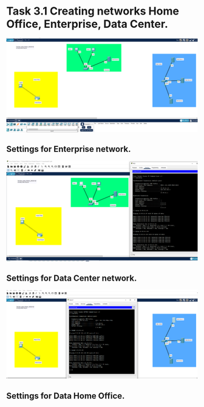 # Task 3.1 Creating networks Home Office, Enterprise, Data Center.
![screen1](https://github.com/NikPryvalov/DevOps_online_Kharkiv_2022Q1Q2/blob/main/m3/task3.1/screen/screen1.png)

## Settings for Enterprise network.
![screen2](https://github.com/NikPryvalov/DevOps_online_Kharkiv_2022Q1Q2/blob/main/m3/task3.1/screen/screen2.png)

## Settings for Data Center network.
![screen3](https://github.com/NikPryvalov/DevOps_online_Kharkiv_2022Q1Q2/blob/main/m3/task3.1/screen/screen3.png)

## Settings for Data Home Office.
